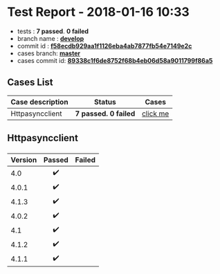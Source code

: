 # Test Report - 2018-01-16 10:33

- tests  : **7 passed**. **0 failed**
- branch name : **[develop](https://github.com/apache/incubator-skywalking/tree/develop)**
- commit id : **[f58ecdb929aa1f1126eba4ab7877fb54e7149e2c](https://github.com/apache/incubator-skywalking/commit/f58ecdb929aa1f1126eba4ab7877fb54e7149e2c)**
- cases branch: **[master](https://github.com/SkywalkingTest/skywalking-autotest-scenarios/tree/master)**
- cases commit id: **[89338c1f6de8752f68b4eb06d58a9011799f86a5](https://github.com/SkywalkingTest/skywalking-autotest-scenarios/commit/89338c1f6de8752f68b4eb06d58a9011799f86a5)**

## Cases List

| Case description | Status | Cases|
|:-----|:-----:|:-----:|
|Httpasyncclient| **7 passed. 0 failed**| [click me](#httpasyncclient) |

## Httpasyncclient

### 
|  Version     | Passed | Failed|
|:------------- |:-------:|:-----:|
| 4.0  | :heavy_check_mark:||
| 4.0.1  | :heavy_check_mark:||
| 4.1.3  | :heavy_check_mark:||
| 4.0.2  | :heavy_check_mark:||
| 4.1  | :heavy_check_mark:||
| 4.1.2  | :heavy_check_mark:||
| 4.1.1  | :heavy_check_mark:||

